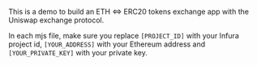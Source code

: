 This is a demo to build an ETH <=> ERC20 tokens exchange app with the Uniswap exchange protocol.

In each mjs file, make sure you replace `[PROJECT_ID]` with your Infura project id, `[YOUR_ADDRESS]` with your Ethereum address and `[YOUR_PRIVATE_KEY]` with your private key.
